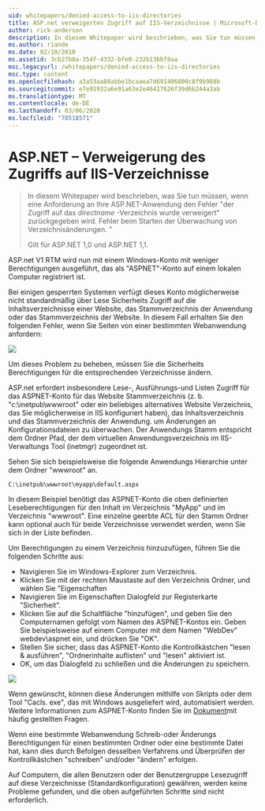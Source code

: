 ```yaml
---
uid: whitepapers/denied-access-to-iis-directories
title: ASP.net verweigerten Zugriff auf IIS-Verzeichnisse | Microsoft-Dokumentation
author: rick-anderson
description: In diesem Whitepaper wird beschrieben, was Sie tun müssen, wenn eine Anforderung an Ihre ASP.NET-Anwendung den Fehler "der Zugriff auf das directname-Verzeichnis wurde verweigert" zurückgegeben wird. Fehler bei s...
ms.author: riande
ms.date: 02/10/2010
ms.assetid: 3cb27b8a-354f-4332-bfe0-232b13bbf8aa
msc.legacyurl: /whitepapers/denied-access-to-iis-directories
msc.type: content
ms.openlocfilehash: a3a53aa88abbe1bcaaea7d691406800c8f9b988b
ms.sourcegitcommit: e7e91932a6e91a63e2e46417626f39d6b244a3ab
ms.translationtype: MT
ms.contentlocale: de-DE
ms.lasthandoff: 03/06/2020
ms.locfileid: "78518571"
---
```

# <a name="aspnet-denied-access-to-iis-directories"></a>ASP.NET – Verweigerung des Zugriffs auf IIS-Verzeichnisse

> In diesem Whitepaper wird beschrieben, was Sie tun müssen, wenn eine Anforderung an Ihre ASP.NET-Anwendung den Fehler "der Zugriff auf das *directname* -Verzeichnis wurde verweigert" zurückgegeben wird. Fehler beim Starten der Überwachung von Verzeichnisänderungen. "
> 
> Gilt für ASP.NET 1,0 und ASP.NET 1,1.

ASP.net V1 RTM wird nun mit einem Windows-Konto mit weniger Berechtigungen ausgeführt, das als "ASPNET"-Konto auf einem lokalen Computer registriert ist.

Bei einigen gesperrten Systemen verfügt dieses Konto möglicherweise nicht standardmäßig über Lese Sicherheits Zugriff auf die Inhaltsverzeichnisse einer Website, das Stammverzeichnis der Anwendung oder das Stammverzeichnis der Website. In diesem Fall erhalten Sie den folgenden Fehler, wenn Sie Seiten von einer bestimmten Webanwendung anfordern:

![](denied-access-to-iis-directories/_static/image1.jpg)

Um dieses Problem zu beheben, müssen Sie die Sicherheits Berechtigungen für die entsprechenden Verzeichnisse ändern.

ASP.net erfordert insbesondere Lese-, Ausführungs-und Listen Zugriff für das ASPNET-Konto für das Website Stammverzeichnis (z. b. "c:\inetpub\wwwroot" oder ein beliebiges alternatives Website Verzeichnis, das Sie möglicherweise in IIS konfiguriert haben), das Inhaltsverzeichnis und das Stammverzeichnis der Anwendung. um Änderungen an Konfigurationsdateien zu überwachen. Der Anwendungs Stamm entspricht dem Ordner Pfad, der dem virtuellen Anwendungsverzeichnis im IIS-Verwaltungs Tool (inetmgr) zugeordnet ist.

Sehen Sie sich beispielsweise die folgende Anwendungs Hierarchie unter dem Ordner "wwwroot" an.

`C:\inetpub\wwwroot\myapp\default.aspx`

In diesem Beispiel benötigt das ASPNET-Konto die oben definierten Leseberechtigungen für den Inhalt im Verzeichnis "MyApp" und im Verzeichnis "wwwroot". Eine einzelne geerbte ACL für den Stamm Ordner kann optional auch für beide Verzeichnisse verwendet werden, wenn Sie sich in der Liste befinden.

Um Berechtigungen zu einem Verzeichnis hinzuzufügen, führen Sie die folgenden Schritte aus:

- Navigieren Sie im Windows-Explorer zum Verzeichnis.
- Klicken Sie mit der rechten Maustaste auf den Verzeichnis Ordner, und wählen Sie "Eigenschaften
- Navigieren Sie im Eigenschaften Dialogfeld zur Registerkarte "Sicherheit".
- Klicken Sie auf die Schaltfläche "hinzufügen", und geben Sie den Computernamen gefolgt vom Namen des ASPNET-Kontos ein. Geben Sie beispielsweise auf einem Computer mit dem Namen "WebDev" webdev\aspnet ein, und drücken Sie "OK".
- Stellen Sie sicher, dass das ASPNET-Konto die Kontrollkästchen "lesen &amp; ausführen", "Ordnerinhalte auflisten" und "lesen" aktiviert ist.
- OK, um das Dialogfeld zu schließen und die Änderungen zu speichern.

![](denied-access-to-iis-directories/_static/image2.jpg)

Wenn gewünscht, können diese Änderungen mithilfe von Skripts oder dem Tool "Cacls. exe", das mit Windows ausgeliefert wird, automatisiert werden. Weitere Informationen zum ASPNET-Konto finden Sie im [Dokument](https://go.microsoft.com/fwlink/?LinkId=5828)mit häufig gestellten Fragen.

Wenn eine bestimmte Webanwendung Schreib-oder Änderungs Berechtigungen für einen bestimmten Ordner oder eine bestimmte Datei hat, kann dies durch Befolgen desselben Verfahrens und Überprüfen der Kontrollkästchen "schreiben" und/oder "ändern" erfolgen.

Auf Computern, die allen Benutzern oder der Benutzergruppe Lesezugriff auf diese Verzeichnisse (Standardkonfiguration) gewähren, werden keine Probleme gefunden, und die oben aufgeführten Schritte sind nicht erforderlich.
